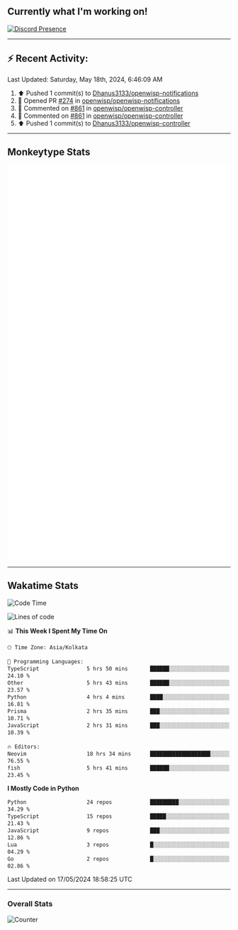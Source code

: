 ## Currently what I'm working on!
[![Discord Presence](https://lanyard.cnrad.dev/api/534981034400284712)](https://discord.com/users/534981034400284712)

---

## :zap: Recent Activity:
<!--RECENT_ACTIVITY:last_update-->
Last Updated: Saturday, May 18th, 2024, 6:46:09 AM
<!--RECENT_ACTIVITY:last_update_end-->
<!--RECENT_ACTIVITY:start-->
1. ⬆️ Pushed 1 commit(s) to [Dhanus3133/openwisp-notifications](https://github.com/Dhanus3133/openwisp-notifications)<br>
2. 💪 Opened PR [#274](https://github.com/openwisp/openwisp-notifications/pull/274) in [openwisp/openwisp-notifications](https://github.com/openwisp/openwisp-notifications)<br>
3. 💬 Commented on [#861](https://github.com/openwisp/openwisp-controller/pull/861#issuecomment-2112600907) in [openwisp/openwisp-controller](https://github.com/openwisp/openwisp-controller)<br>
4. 💬 Commented on [#861](https://github.com/openwisp/openwisp-controller/pull/861#discussion_r1601693359) in [openwisp/openwisp-controller](https://github.com/openwisp/openwisp-controller)<br>
5. ⬆️ Pushed 1 commit(s) to [Dhanus3133/openwisp-controller](https://github.com/Dhanus3133/openwisp-controller)<br>
<!--RECENT_ACTIVITY:end-->

---

## Monkeytype Stats
<a href="https://monkeytype.com/profile/dhanus">
  <img src="https://raw.githubusercontent.com/Dhanus3133/Dhanus3133/monkeytype/monkeytype-lbpb.svg" alt="Monkeytype Profile" />
</a>

---

## Wakatime Stats
<!--START_SECTION:waka-->
![Code Time](http://img.shields.io/badge/Code%20Time-1%2C835%20hrs%2024%20mins-blue)

![Lines of code](https://img.shields.io/badge/From%20Hello%20World%20I%27ve%20Written-5.1%20million%20lines%20of%20code-blue)

📊 **This Week I Spent My Time On** 

```text
🕑︎ Time Zone: Asia/Kolkata

💬 Programming Languages: 
TypeScript               5 hrs 50 mins       ██████░░░░░░░░░░░░░░░░░░░   24.10 % 
Other                    5 hrs 43 mins       ██████░░░░░░░░░░░░░░░░░░░   23.57 % 
Python                   4 hrs 4 mins        ████░░░░░░░░░░░░░░░░░░░░░   16.81 % 
Prisma                   2 hrs 35 mins       ███░░░░░░░░░░░░░░░░░░░░░░   10.71 % 
JavaScript               2 hrs 31 mins       ███░░░░░░░░░░░░░░░░░░░░░░   10.39 % 

🔥 Editors: 
Neovim                   18 hrs 34 mins      ███████████████████░░░░░░   76.55 % 
fish                     5 hrs 41 mins       ██████░░░░░░░░░░░░░░░░░░░   23.45 % 
```

**I Mostly Code in Python** 

```text
Python                   24 repos            █████████░░░░░░░░░░░░░░░░   34.29 % 
TypeScript               15 repos            █████░░░░░░░░░░░░░░░░░░░░   21.43 % 
JavaScript               9 repos             ███░░░░░░░░░░░░░░░░░░░░░░   12.86 % 
Lua                      3 repos             █░░░░░░░░░░░░░░░░░░░░░░░░   04.29 % 
Go                       2 repos             █░░░░░░░░░░░░░░░░░░░░░░░░   02.86 % 
```




 Last Updated on 17/05/2024 18:58:25 UTC
<!--END_SECTION:waka-->
---

### Overall Stats

<img src="https://moe-counter.glitch.me/get/@Dhanus3133?theme=asoul" alt="Counter" />
